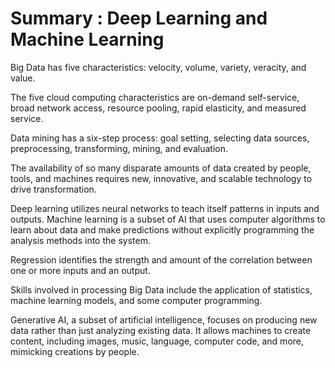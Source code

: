 # Summary : Deep Learning and Machine Learning

Big Data has five characteristics:  velocity, volume, variety, veracity, and value.

The five cloud computing characteristics are on-demand self-service, broad network access, resource pooling,   rapid elasticity, and measured service. 

Data mining has a six-step process: goal setting, selecting data sources, preprocessing, transforming, mining, and evaluation. 

The availability of so many disparate amounts of data created by people, tools, and machines requires new, innovative, and scalable technology to drive transformation.

Deep learning utilizes neural networks to teach itself patterns in inputs and outputs. Machine learning is a subset of AI that uses computer algorithms to learn about data and make predictions without explicitly programming the analysis methods into the system.   

Regression identifies the strength and amount of the correlation between one or more inputs and an output.

Skills involved in processing Big Data include the application of statistics, machine learning models, and some computer programming.

Generative AI, a subset of artificial intelligence, focuses on producing new data rather than just analyzing existing data. It allows machines to create content, including images, music, language, computer code, and more, mimicking creations by people.

